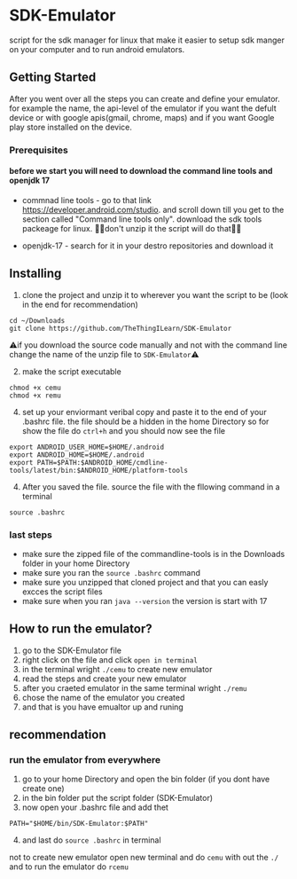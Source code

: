 # SDK-Emulator
script for the sdk manager for linux that make it easier to setup sdk manger on 
your computer and to run android emulators.

## Getting Started
After you went over all the steps you can create and define your emulator. for example the name, the api-level of the
emulator if you want the defult device or with google apis(gmail, chrome, maps) and if you want 
Google play store installed on the device.

### Prerequisites
#### before we start you will need to download the command line tools and openjdk 17

- commnad line tools - go to that link https://developer.android.com/studio.
and scroll down till you get to the section called "Command line tools only".
download the sdk tools packeage for linux. 🚫🚫don't unzip it the script will do that🚫🚫

- openjdk-17 - search for it in your destro repositories and download it

## Installing 
1. clone the project and unzip it to wherever you want the script to be (look in the end for recommendation)
```
cd ~/Downloads
git clone https://github.com/TheThingILearn/SDK-Emulator
```
⚠️if you download the source code manually and not with the command line change the name of the unzip file to `SDK-Emulator`⚠️

2. make the script executable
```
chmod +x cemu
chmod +x remu
```

4. set up your enviormant veribal copy and paste it to the end of your .bashrc file. the file should be a hidden in the home Directory so for show the file 
do `ctrl+h` and you should now see the file
```
export ANDROID_USER_HOME=$HOME/.android
export ANDROID_HOME=$HOME/.android
export PATH=$PATH:$ANDROID_HOME/cmdline-tools/latest/bin:$ANDROID_HOME/platform-tools
```
4. After you saved the file. source the file with the fllowing command in a terminal
```
source .bashrc
```
### last steps
- make sure the zipped file of the commandline-tools is in the Downloads folder in your home Directory
- make sure you ran the `source .bashrc` command
- make sure you unzipped that cloned project and that you can easly excces the script files
- make sure when you ran `java --version` the version is start with 17

## How to run the emulator?
1. go to the SDK-Emulator file
2. right click on the file and click `open in terminal`
3. in the terminal wright `./cemu` to create new emulator
4. read the steps and create your new emulator
5. after you craeted emulator in the same terminal wright `./remu`
6. chose the name of the emulator you created
7. and that is you have emualtor up and runing

## recommendation
### run the emulator from everywhere
1. go to your home Directory and open the bin folder (if you dont have create one)
2. in the bin folder put the script folder (SDK-Emulator)
3. now open your .bashrc file and add thet
```
PATH="$HOME/bin/SDK-Emulator:$PATH"
```
4. and last do `source .bashrc` in terminal

not to create new emulator open new terminal and do `cemu` with out the `./`
and to run the emulator do `rcemu`
